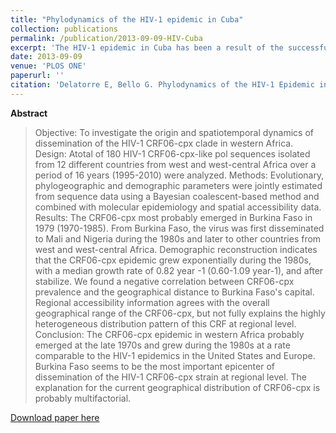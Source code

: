 ```yaml
---
title: "Phylodynamics of the HIV-1 epidemic in Cuba"
collection: publications
permalink: /publication/2013-09-09-HIV-Cuba
excerpt: 'The HIV-1 epidemic in Cuba has been a result of the successful introduction of a few viral strains that began to circulate at a rather late time of the AIDS pandemic, but then were rapidly disseminated through local transmission networks.'
date: 2013-09-09
venue: 'PLOS ONE'
paperurl: ''
citation: 'Delatorre E, Bello G. Phylodynamics of the HIV-1 Epidemic in Cuba.<i>PLoS One</i>. 2013 Sep 9;8(9):e72448.'
---
```


**Abstract**

>Objective: To investigate the origin and spatiotemporal dynamics of dissemination of the HIV-1 CRF06-cpx clade in western Africa. Design: Atotal of 180 HIV-1 CRF06-cpx-like pol sequences isolated from 12 different countries from west and west-central Africa over a period of 16 years (1995-2010) were analyzed. Methods: Evolutionary, phylogeographic and demographic parameters were jointly estimated from sequence data using a Bayesian coalescent-based method and combined with molecular epidemiology and spatial accessibility data. Results: The CRF06-cpx most probably emerged in Burkina Faso in 1979 (1970-1985). From Burkina Faso, the virus was first disseminated to Mali and Nigeria during the 1980s and later to other countries from west and west-central Africa. Demographic reconstruction indicates that the CRF06-cpx epidemic grew exponentially during the 1980s, with a median growth rate of 0.82 year -1 (0.60-1.09 year-1), and after stabilize. We found a negative correlation between CRF06-cpx prevalence and the geographical distance to Burkina Faso's capital. Regional accessibility information agrees with the overall geographical range of the CRF06-cpx, but not fully explains the highly heterogeneous distribution pattern of this CRF at regional level. Conclusion: The CRF06-cpx epidemic in western Africa probably emerged at the late 1970s and grew during the 1980s at a rate comparable to the HIV-1 epidemics in the United States and Europe. Burkina Faso seems to be the most important epicenter of dissemination of the HIV-1 CRF06-cpx strain at regional level. The explanation for the current geographical distribution of CRF06-cpx is probably multifactorial.

[Download paper here](http://dx.plos.org/10.1371/journal.pone.0098908)
